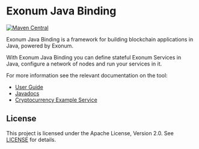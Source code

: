 # Exonum Java Binding

[![Maven Central](https://img.shields.io/maven-central/v/com.exonum.binding/exonum-java-binding-core.svg)](https://mvnrepository.com/artifact/com.exonum.binding/exonum-java-binding-core/latest)

Exonum Java Binding is a framework for building blockchain applications in Java, 
powered by Exonum.

With Exonum Java Binding you can define stateful Exonum Services in Java,
configure a network of nodes and run your services in it.

For more information see the relevant documentation on the tool:
  - [User Guide](https://exonum.com/doc/version/0.13-rc.2/get-started/java-binding/)
  - [Javadocs](https://exonum.com/doc/api/java-binding/0.9.0-rc1/index.html)
  - [Cryptocurrency Example Service](cryptocurrency-demo)

## License
This project is licensed under the Apache License, Version 2.0.
See [LICENSE](../LICENSE) for details.
